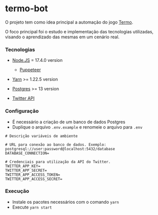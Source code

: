 # termo-bot

O projeto tem como idea principal a automação do jogo [Termo](https://term.ooo/).

O foco principal foi o estudo e implementação das tecnologias utilizadas, visando o aprendizado das mesmas em um cenário real.

### Tecnologias
- [Node.JS](https://nodejs.org/en/) = 17.4.0 version
    - [Puppeteer](https://pptr.dev/)
- [Yarn](https://yarnpkg.com/) >= 1.22.5 version
- [Postgres](https://yarnpkg.com/) >= 13 version

- [Twitter API](https://developer.twitter.com/en)
### Configuração

- É necessário a criação de um banco de dados Postgres
- Duplique o arquivo `.env.example` e renomeie o arquivo para `.env`

```
# Descrição variáveis de ambiente

# URL para conexão ao banco de dados. Exemplo: postgresql://user:password@localhost:5432/database
DATABASE_CONNECTION=

# Credenciais para utilização da API do Twitter.
TWITTER_APP_KEY=
TWITTER_APP_SECRET=
TWITTER_APP_ACCESS_TOKEN=
TWITTER_APP_ACCESS_SECRET=

```

### Execução

- Instale os pacotes necessários com o comando `yarn`
- Execute `yarn start`